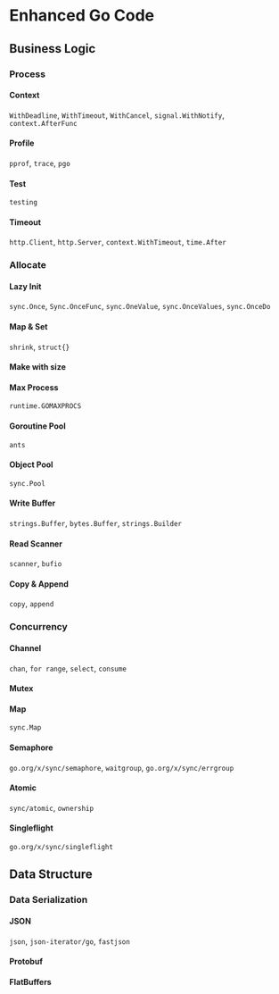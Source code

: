# Enhanced Go Code

## Business Logic

### Process

#### Context

`WithDeadline`, `WithTimeout`, `WithCancel`, `signal.WithNotify`, `context.AfterFunc`

#### Profile

`pprof`, `trace`, `pgo`

#### Test

`testing`

#### Timeout

`http.Client`, `http.Server`, `context.WithTimeout`, `time.After`

### Allocate

#### Lazy Init

`sync.Once`, `Sync.OnceFunc`, `sync.OneValue`, `sync.OnceValues`, `sync.OnceDo`

#### Map & Set

`shrink`, `struct{}`

#### Make with size

#### Max Process

`runtime.GOMAXPROCS`

#### Goroutine Pool

`ants`

#### Object Pool

`sync.Pool`

#### Write Buffer

`strings.Buffer`, `bytes.Buffer`, `strings.Builder`

#### Read Scanner

`scanner`, `bufio`

#### Copy & Append

`copy`, `append`

### Concurrency

#### Channel

`chan`, `for range`, `select`, `consume`

#### Mutex

#### Map

`sync.Map`

#### Semaphore

`go.org/x/sync/semaphore`, `waitgroup`, `go.org/x/sync/errgroup`

#### Atomic

`sync/atomic`, `ownership`

#### Singleflight

`go.org/x/sync/singleflight`

## Data Structure

### Data Serialization

#### JSON

`json`, `json-iterator/go`, `fastjson`

#### Protobuf

#### FlatBuffers
